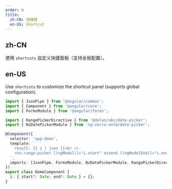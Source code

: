 ```yaml
---
order: 0
title:
  zh-CN: 快捷键
  en-US: Shortcut
---
```


## zh-CN

使用 `shortcuts` 自定义快捷面板（支持全局配置）。

## en-US

Use `shortcuts` to customize the shortcut panel (supports global configuration).

```ts
import { JsonPipe } from '@angular/common';
import { Component } from '@angular/core';
import { FormsModule } from '@angular/forms';

import { RangePickerDirective } from '@delon/abc/date-picker';
import { NzDatePickerModule } from 'ng-zorro-antd/date-picker';

@Component({
  selector: 'app-demo',
  template: `
    result: {{ i | json }}<br />
    <nz-range-picker [(ngModel)]="i.start" extend [(ngModelEnd)]="i.end" shortcut />
  `,
  imports: [JsonPipe, FormsModule, NzDatePickerModule, RangePickerDirective]
})
export class DemoComponent {
  i: { start?: Date; end?: Date } = {};
}
```
